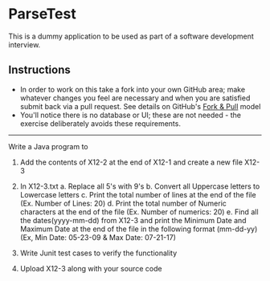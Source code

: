 # ParseTest

This is a dummy application to be used as part of a software development interview.

Instructions
--------

* In order to work on this take a fork into your own GitHub area; make whatever changes you feel are necessary and when you are satisfied submit back via a pull request. See details on GitHub's [Fork & Pull](https://help.github.com/articles/using-pull-requests) model
* You'll notice there is no database or UI; these are not needed - the exercise deliberately avoids these requirements.

----------------------

Write a Java program to

1. Add the contents of X12-2 at the end of X12-1 and create a new file X12-3

2. In X12-3.txt
	a. Replace all 5's with 9's
	b. Convert all Uppercase letters to Lowercase letters
	c. Print the total number of lines at the end of the file (Ex. Number of Lines: 20)
	d. Print the total number of Numeric characters at the end of the file (Ex. Number of numerics: 20)
	e. Find all the dates(yyyy-mm-dd) from X12-3 and print the Minimum Date and Maximum Date at the end of the file in the 		   following format (mm-dd-yy) 
	   (Ex, Min Date: 05-23-09 & Max Date: 07-21-17)

3. Write Junit test cases to verify the functionality

4. Upload X12-3 along with your source code 


